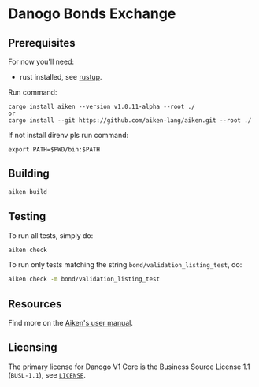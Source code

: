 # Danogo Bonds Exchange

## Prerequisites

For now you'll need:
- rust installed, see [rustup](https://rustup.rs).

Run command:
```
cargo install aiken --version v1.0.11-alpha --root ./
or
cargo install --git https://github.com/aiken-lang/aiken.git --root ./
```
If not install direnv pls run command:
```
export PATH=$PWD/bin:$PATH
```

## Building

```sh
aiken build
```

## Testing

To run all tests, simply do:

```sh
aiken check
```

To run only tests matching the string `bond/validation_listing_test`, do:

```sh
aiken check -m bond/validation_listing_test
```

## Resources

Find more on the [Aiken's user manual](https://aiken-lang.org).

## Licensing

The primary license for Danogo V1 Core is the 
Business Source License 1.1 (`BUSL-1.1`), see [`LICENSE`](./LICENSE).
